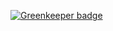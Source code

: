 
[![Greenkeeper badge](https://badges.greenkeeper.io/gazf/hexo-helper-structured-data.svg)](https://greenkeeper.io/)
